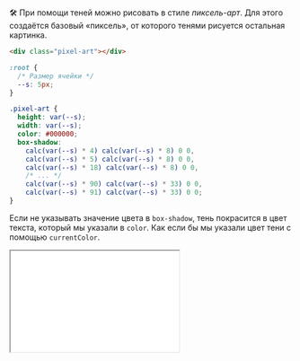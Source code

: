 🛠 При помощи теней можно рисовать в стиле _пиксель-арт_. Для этого создаётся базовый «пиксель», от которого тенями рисуется остальная картинка.

```html
<div class="pixel-art"></div>
```

```css
:root {
  /* Размер ячейки */
  --s: 5px;
}

.pixel-art {
  height: var(--s);
  width: var(--s);
  color: #000000;
  box-shadow:
    calc(var(--s) * 4) calc(var(--s) * 8) 0 0,
    calc(var(--s) * 5) calc(var(--s) * 8) 0 0,
    calc(var(--s) * 18) calc(var(--s) * 8) 0 0,
    /* ... */
    calc(var(--s) * 90) calc(var(--s) * 33) 0 0,
    calc(var(--s) * 91) calc(var(--s) * 33) 0 0;
}
```

Если не указывать значение цвета в `box-shadow`, тень покрасится в цвет текста, который мы указали в `color`. Как если бы мы указали цвет тени с помощью `currentColor`.

<iframe title="Пиксель-арт" src="../demos/pixelart/" height="180"></iframe>
